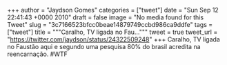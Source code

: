 
+++
author = "Jaydson Gomes"
categories = ["tweet"]
date = "Sun Sep 12 22:41:43 +0000 2010"
draft = false
image = "No media found for this Tweet"
slug = "3c7166523bfcc0beae14879749ccbd986ca9ddfe"
tags = ["tweet"]
title = """Caralho, TV ligada no Fau..."""
tweet = true
tweet_url = "https://twitter.com/jaydson/status/24322509248"
+++
Caralho, TV ligada no Faustão aqui e segundo uma pesquisa 80% do brasil acredita na reencarnação. #WTF
